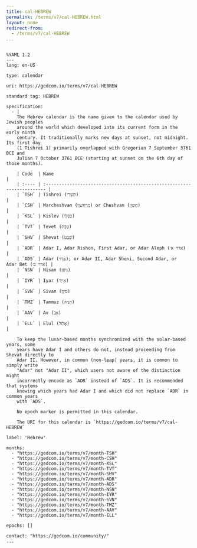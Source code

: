 ```yaml
---
title: cal-HEBREW
permalink: /terms/v7/cal-HEBREW.html
layout: none
redirect-from:
  - /terms/v7/cal-HEBREW
...
```


```

%YAML 1.2
---
lang: en-US

type: calendar

uri: https://gedcom.io/terms/v7/cal-HEBREW

standard tag: HEBREW

specification:
  - |
    The Hebrew calendar is the name given to the calendar used by Jewish peoples
    around the world which developed into its current form in the early ninth
    century. It traditionally marks new days at sunset, not midnight. Its first day
    (1 Tishrei 1) primarily overlapped with Gregorian 7 September 3761 BCE and
    Julian 7 October 3761 BCE (starting at sunset on the 6th day of those months).
    
    | Code  | Name                                                                    |
    | :---- | :---------------------------------------------------------------------- |
    | `TSH` | Tishrei (תִּשְׁרֵי)                                                     |
    | `CSH` | Marcheshvan (מַרְחֶשְׁוָן) or Cheshvan (חֶשְׁוָן)                       |
    | `KSL` | Kislev (כִּסְלֵו)                                                       |
    | `TVT` | Tevet (טֵבֵת)                                                           |
    | `SHV` | Shevat (שְׁבָט)                                                         |
    | `ADR` | Adar I, Adar Rishon, First Adar, or Adar Aleph (אדר א׳)                 |
    | `ADS` | Adar (אֲדָר); or Adar II, Adar Sheni, Second Adar, or Adar Bet (אדר ב׳) |
    | `NSN` | Nisan (נִיסָן)                                                          |
    | `IYR` | Iyar (אִייָר)                                                           |
    | `SVN` | Sivan (סִיוָן)                                                          |
    | `TMZ` | Tammuz (תַּמּוּז)                                                       |
    | `AAV` | Av (אָב)                                                                |
    | `ELL` | Elul (אֱלוּל)                                                           |
    
    To keep the lunar-based months synchronized with the solar-based years, some
    years have Adar I and others do not, instead proceeding from Shevat directly to
    Adar II. However, in common (non-leap) years, it is common to simply write
    "Adar" not "Adar II", which users not aware of the distinction might
    incorrectly encode as `ADR` instead of `ADS`. It is recommended that systems
    knowing which years had Adar I and which did not replace `ADR` in common years
    with `ADS`.
    
    No epoch marker is permitted in this calendar.
    
    The URI for this calendar is `https://gedcom.io/terms/v7/cal-HEBREW`

label: 'Hebrew'

months:
  - "https://gedcom.io/terms/v7/month-TSH"
  - "https://gedcom.io/terms/v7/month-CSH"
  - "https://gedcom.io/terms/v7/month-KSL"
  - "https://gedcom.io/terms/v7/month-TVT"
  - "https://gedcom.io/terms/v7/month-SHV"
  - "https://gedcom.io/terms/v7/month-ADR"
  - "https://gedcom.io/terms/v7/month-ADS"
  - "https://gedcom.io/terms/v7/month-NSN"
  - "https://gedcom.io/terms/v7/month-IYR"
  - "https://gedcom.io/terms/v7/month-SVN"
  - "https://gedcom.io/terms/v7/month-TMZ"
  - "https://gedcom.io/terms/v7/month-AAV"
  - "https://gedcom.io/terms/v7/month-ELL"

epochs: []

contact: "https://gedcom.io/community/"
...

```
